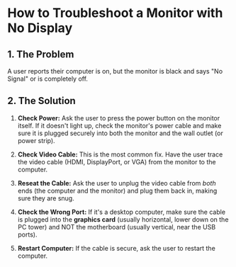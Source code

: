 # How to Troubleshoot a Monitor with No Display

## 1. The Problem

A user reports their computer is on, but the monitor is black and says "No Signal" or is completely off.

## 2. The Solution

1.  **Check Power:** Ask the user to press the power button on the monitor itself. If it doesn't light up, check the monitor's power cable and make sure it is plugged securely into both the monitor and the wall outlet (or power strip).

2.  **Check Video Cable:** This is the most common fix. Have the user trace the video cable (HDMI, DisplayPort, or VGA) from the monitor to the computer.

3.  **Reseat the Cable:** Ask the user to unplug the video cable from *both* ends (the computer and the monitor) and plug them back in, making sure they are snug.

4.  **Check the Wrong Port:** If it's a desktop computer, make sure the cable is plugged into the **graphics card** (usually horizontal, lower down on the PC tower) and NOT the motherboard (usually vertical, near the USB ports).

5.  **Restart Computer:** If the cable is secure, ask the user to restart the computer.
